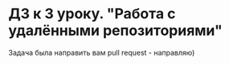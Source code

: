 # ДЗ к 3 уроку. "Работа с удалёнными репозиториями"

Задача была направить вам pull request - направляю)
